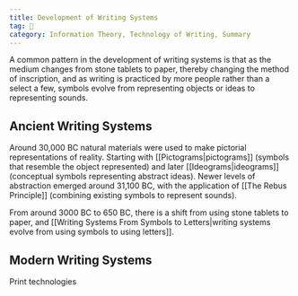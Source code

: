 ```yaml
---
title: Development of Writing Systems
tag: 🌿 
category: Information Theory, Technology of Writing, Summary
---
```


A common pattern in the development of writing systems is that as the medium changes from stone tablets to paper, thereby changing the method of inscription, and as writing is practiced by more people rather than a select a few, symbols evolve from representing objects or ideas to representing sounds.

## Ancient Writing Systems

Around 30,000 BC natural materials were used to make pictorial representations of reality. Starting with [[Pictograms|pictograms]] (symbols that resemble the object represented) and later [[Ideograms|ideograms]] (conceptual symbols representing abstract ideas). Newer levels of abstraction emerged around 31,100 BC, with the application of [[The Rebus Principle]] (combining existing symbols to represent sounds). 

From around 3000 BC to 650 BC, there is a shift from using stone tablets to paper, and [[Writing Systems From Symbols to Letters|writing systems evolve from using symbols to using letters]].

## Modern Writing Systems

Print technologies